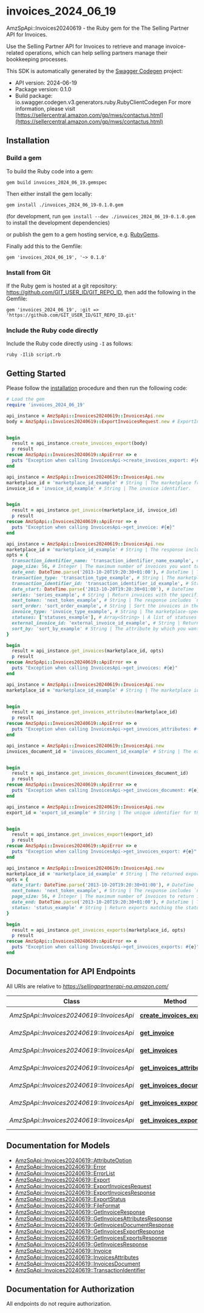 # invoices_2024_06_19

AmzSpApi::Invoices20240619 - the Ruby gem for the The Selling Partner API for Invoices.

Use the Selling Partner API for Invoices to retrieve and manage invoice-related operations, which can help selling partners manage their bookkeeping processes.

This SDK is automatically generated by the [Swagger Codegen](https://github.com/swagger-api/swagger-codegen) project:

- API version: 2024-06-19
- Package version: 0.1.0
- Build package: io.swagger.codegen.v3.generators.ruby.RubyClientCodegen
For more information, please visit [https://sellercentral.amazon.com/gp/mws/contactus.html](https://sellercentral.amazon.com/gp/mws/contactus.html)

## Installation

### Build a gem

To build the Ruby code into a gem:

```shell
gem build invoices_2024_06_19.gemspec
```

Then either install the gem locally:

```shell
gem install ./invoices_2024_06_19-0.1.0.gem
```
(for development, run `gem install --dev ./invoices_2024_06_19-0.1.0.gem` to install the development dependencies)

or publish the gem to a gem hosting service, e.g. [RubyGems](https://rubygems.org/).

Finally add this to the Gemfile:

    gem 'invoices_2024_06_19', '~> 0.1.0'

### Install from Git

If the Ruby gem is hosted at a git repository: https://github.com/GIT_USER_ID/GIT_REPO_ID, then add the following in the Gemfile:

    gem 'invoices_2024_06_19', :git => 'https://github.com/GIT_USER_ID/GIT_REPO_ID.git'

### Include the Ruby code directly

Include the Ruby code directly using `-I` as follows:

```shell
ruby -Ilib script.rb
```

## Getting Started

Please follow the [installation](#installation) procedure and then run the following code:
```ruby
# Load the gem
require 'invoices_2024_06_19'

api_instance = AmzSpApi::Invoices20240619::InvoicesApi.new
body = AmzSpApi::Invoices20240619::ExportInvoicesRequest.new # ExportInvoicesRequest | Information required to create the export request.


begin
  result = api_instance.create_invoices_export(body)
  p result
rescue AmzSpApi::Invoices20240619::ApiError => e
  puts "Exception when calling InvoicesApi->create_invoices_export: #{e}"
end

api_instance = AmzSpApi::Invoices20240619::InvoicesApi.new
marketplace_id = 'marketplace_id_example' # String | The marketplace from which you want the invoice.
invoice_id = 'invoice_id_example' # String | The invoice identifier.


begin
  result = api_instance.get_invoice(marketplace_id, invoice_id)
  p result
rescue AmzSpApi::Invoices20240619::ApiError => e
  puts "Exception when calling InvoicesApi->get_invoice: #{e}"
end

api_instance = AmzSpApi::Invoices20240619::InvoicesApi.new
marketplace_id = 'marketplace_id_example' # String | The response includes only the invoices that match the specified marketplace.
opts = { 
  transaction_identifier_name: 'transaction_identifier_name_example', # String | The name of the transaction identifier filter. If you provide a value for this field, you must also provide a value for the `transactionIdentifierId` field.Use the `getInvoicesAttributes` operation to check `transactionIdentifierName` options.
  page_size: 56, # Integer | The maximum number of invoices you want to return in a single call.  Minimum: 1  Maximum: 200
  date_end: DateTime.parse('2013-10-20T19:20:30+01:00'), # DateTime | The latest invoice creation date for invoices that you want to include in the response. Dates are in [ISO 8601](https://developer-docs.amazon.com/sp-api/docs/iso-8601) date-time format. The default is the current date-time.
  transaction_type: 'transaction_type_example', # String | The marketplace-specific classification of the transaction type for which the invoice was created. Use the `getInvoicesAttributes` operation to check `transactionType` options.
  transaction_identifier_id: 'transaction_identifier_id_example', # String | The ID of the transaction identifier filter. If you provide a value for this field, you must also provide a value for the `transactionIdentifierName` field.
  date_start: DateTime.parse('2013-10-20T19:20:30+01:00'), # DateTime | The earliest invoice creation date for invoices that you want to include in the response. Dates are in [ISO 8601](https://developer-docs.amazon.com/sp-api/docs/iso-8601) date-time format. The default is 24 hours prior to the time of the request.
  series: 'series_example', # String | Return invoices with the specified series number.
  next_token: 'next_token_example', # String | The response includes `nextToken` when the number of results exceeds the specified `pageSize` value. To get the next page of results, call the operation with this token and include the same arguments as the call that produced the token. To get a complete list, call this operation until `nextToken` is null. Note that this operation can return empty pages.
  sort_order: 'sort_order_example', # String | Sort the invoices in the response in ascending or descending order.
  invoice_type: 'invoice_type_example', # String | The marketplace-specific classification of the invoice type. Use the `getInvoicesAttributes` operation to check `invoiceType` options.
  statuses: ['statuses_example'], # Array<String> | A list of statuses that you can use to filter invoices. Use the `getInvoicesAttributes` operation to check invoice status options.  Min count: 1
  external_invoice_id: 'external_invoice_id_example', # String | Return invoices that match this external ID. This is typically the Government Invoice ID.
  sort_by: 'sort_by_example' # String | The attribute by which you want to sort the invoices in the response.
}

begin
  result = api_instance.get_invoices(marketplace_id, opts)
  p result
rescue AmzSpApi::Invoices20240619::ApiError => e
  puts "Exception when calling InvoicesApi->get_invoices: #{e}"
end

api_instance = AmzSpApi::Invoices20240619::InvoicesApi.new
marketplace_id = 'marketplace_id_example' # String | The marketplace identifier.


begin
  result = api_instance.get_invoices_attributes(marketplace_id)
  p result
rescue AmzSpApi::Invoices20240619::ApiError => e
  puts "Exception when calling InvoicesApi->get_invoices_attributes: #{e}"
end

api_instance = AmzSpApi::Invoices20240619::InvoicesApi.new
invoices_document_id = 'invoices_document_id_example' # String | The export document identifier.


begin
  result = api_instance.get_invoices_document(invoices_document_id)
  p result
rescue AmzSpApi::Invoices20240619::ApiError => e
  puts "Exception when calling InvoicesApi->get_invoices_document: #{e}"
end

api_instance = AmzSpApi::Invoices20240619::InvoicesApi.new
export_id = 'export_id_example' # String | The unique identifier for the export.


begin
  result = api_instance.get_invoices_export(export_id)
  p result
rescue AmzSpApi::Invoices20240619::ApiError => e
  puts "Exception when calling InvoicesApi->get_invoices_export: #{e}"
end

api_instance = AmzSpApi::Invoices20240619::InvoicesApi.new
marketplace_id = 'marketplace_id_example' # String | The returned exports match the specified marketplace.
opts = { 
  date_start: DateTime.parse('2013-10-20T19:20:30+01:00'), # DateTime | The earliest export creation date and time for exports that you want to include in the response. Values are in [ISO 8601](https://developer-docs.amazon.com/sp-api/docs/iso-8601) date-time format. The default is 30 days ago.
  next_token: 'next_token_example', # String | The response includes `nextToken` when the number of results exceeds the specified `pageSize` value. To get the next page of results, call the operation with this token and include the same arguments as the call that produced the token. To get a complete list, call this operation until `nextToken` is null. Note that this operation can return empty pages.
  page_size: 56, # Integer | The maximum number of invoices to return in a single call.  Minimum: 1  Maximum: 100
  date_end: DateTime.parse('2013-10-20T19:20:30+01:00'), # DateTime | The latest export creation date and time for exports that you want to include in the response. Values are in [ISO 8601](https://developer-docs.amazon.com/sp-api/docs/iso-8601) date-time format. The default value is the time of the request.
  status: 'status_example' # String | Return exports matching the status specified. 
}

begin
  result = api_instance.get_invoices_exports(marketplace_id, opts)
  p result
rescue AmzSpApi::Invoices20240619::ApiError => e
  puts "Exception when calling InvoicesApi->get_invoices_exports: #{e}"
end
```

## Documentation for API Endpoints

All URIs are relative to *https://sellingpartnerapi-na.amazon.com/*

Class | Method | HTTP request | Description
------------ | ------------- | ------------- | -------------
*AmzSpApi::Invoices20240619::InvoicesApi* | [**create_invoices_export**](docs/InvoicesApi.md#create_invoices_export) | **POST** /tax/invoices/2024-06-19/exports | 
*AmzSpApi::Invoices20240619::InvoicesApi* | [**get_invoice**](docs/InvoicesApi.md#get_invoice) | **GET** /tax/invoices/2024-06-19/invoices/{invoiceId} | 
*AmzSpApi::Invoices20240619::InvoicesApi* | [**get_invoices**](docs/InvoicesApi.md#get_invoices) | **GET** /tax/invoices/2024-06-19/invoices | 
*AmzSpApi::Invoices20240619::InvoicesApi* | [**get_invoices_attributes**](docs/InvoicesApi.md#get_invoices_attributes) | **GET** /tax/invoices/2024-06-19/attributes | 
*AmzSpApi::Invoices20240619::InvoicesApi* | [**get_invoices_document**](docs/InvoicesApi.md#get_invoices_document) | **GET** /tax/invoices/2024-06-19/documents/{invoicesDocumentId} | 
*AmzSpApi::Invoices20240619::InvoicesApi* | [**get_invoices_export**](docs/InvoicesApi.md#get_invoices_export) | **GET** /tax/invoices/2024-06-19/exports/{exportId} | 
*AmzSpApi::Invoices20240619::InvoicesApi* | [**get_invoices_exports**](docs/InvoicesApi.md#get_invoices_exports) | **GET** /tax/invoices/2024-06-19/exports | 

## Documentation for Models

 - [AmzSpApi::Invoices20240619::AttributeOption](docs/AttributeOption.md)
 - [AmzSpApi::Invoices20240619::Error](docs/Error.md)
 - [AmzSpApi::Invoices20240619::ErrorList](docs/ErrorList.md)
 - [AmzSpApi::Invoices20240619::Export](docs/Export.md)
 - [AmzSpApi::Invoices20240619::ExportInvoicesRequest](docs/ExportInvoicesRequest.md)
 - [AmzSpApi::Invoices20240619::ExportInvoicesResponse](docs/ExportInvoicesResponse.md)
 - [AmzSpApi::Invoices20240619::ExportStatus](docs/ExportStatus.md)
 - [AmzSpApi::Invoices20240619::FileFormat](docs/FileFormat.md)
 - [AmzSpApi::Invoices20240619::GetInvoiceResponse](docs/GetInvoiceResponse.md)
 - [AmzSpApi::Invoices20240619::GetInvoicesAttributesResponse](docs/GetInvoicesAttributesResponse.md)
 - [AmzSpApi::Invoices20240619::GetInvoicesDocumentResponse](docs/GetInvoicesDocumentResponse.md)
 - [AmzSpApi::Invoices20240619::GetInvoicesExportResponse](docs/GetInvoicesExportResponse.md)
 - [AmzSpApi::Invoices20240619::GetInvoicesExportsResponse](docs/GetInvoicesExportsResponse.md)
 - [AmzSpApi::Invoices20240619::GetInvoicesResponse](docs/GetInvoicesResponse.md)
 - [AmzSpApi::Invoices20240619::Invoice](docs/Invoice.md)
 - [AmzSpApi::Invoices20240619::InvoicesAttributes](docs/InvoicesAttributes.md)
 - [AmzSpApi::Invoices20240619::InvoicesDocument](docs/InvoicesDocument.md)
 - [AmzSpApi::Invoices20240619::TransactionIdentifier](docs/TransactionIdentifier.md)

## Documentation for Authorization

 All endpoints do not require authorization.

